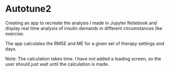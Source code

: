 # Autotune2
Creating an app to recreate the analysis I made in Jupyter Notebook and display real time analysis of insulin demands in different circumstances like exercise.

The app calculates the RMSE and ME for a given set of therapy settings and days.

Note: The calculation takes time. I have not added a loading screen, so the user should just wait until the calculation is made.




